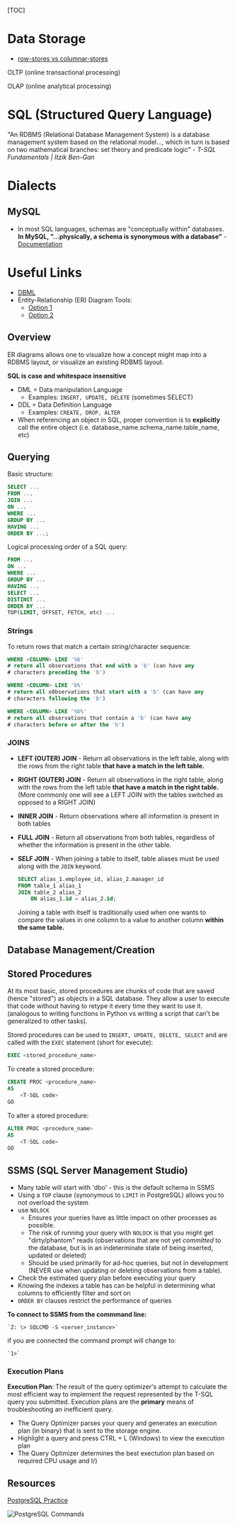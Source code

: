 [TOC]

# Data Storage

* [row-stores vs columnar-stores](https://medium.com/bluecore-engineering/deciding-between-row-and-columnar-stores-why-we-chose-both-3a675dab4087)

OLTP (online transactional processing)

OLAP (online analytical processing)

# SQL (Structured Query Language)

"An RDBMS (Relational Database Management System) is a database management system based on the relational model...,
which in turn is based on two mathematical branches: set theory and predicate logic" - *T-SQL Fundamentals | Itzik
Ben-Gan*

# Dialects

## MySQL

* In most SQL languages, schemas are "conceptually within" databases. **In MySQL, "...physically, a schema is synonymous
  with a database"** - [Documentation](https://dev.mysql.com/doc/refman/8.0/en/glossary.html#glos_schema)

##

# Useful Links

* [DBML](https://www.dbml.org/home/#intro)
* Entity-Relationship (ER) Diagram Tools:
    * [Option 1](https://dbdiagram.io/home)
    * [Option 2](https://erdplus.com/#/)

## Overview

ER diagrams allows one to visualize how a concept might map into a  RDBMS layout, or visualize an existing RDBMS layout.

**SQL is case and whitespace insensitive**

* DML = Data manipulation Language
    * Examples: `INSERT, UPDATE, DELETE` (sometimes SELECT)
* DDL = Data Definition Language
    * Examples: `CREATE, DROP, ALTER`
* When referencing an object in SQL, proper convention is to **explicitly** call the entire object (i.e.
  database_name.schema_name.table_name, etc)

## Querying

Basic structure:

```SQL
SELECT ...
FROM ...
JOIN ...
ON ...
WHERE ...
GROUP BY ...
HAVING ...
ORDER BY ...;
```

Logical processing order of a SQL query:

```SQL
FROM ...
ON ...
WHERE ...
GROUP BY ...
HAVING ...
SELECT ...
DISTINCT ...
ORDER BY ...
TOP(LIMIT, OFFSET, FETCH, etc) ...
```

### Strings

To return rows that match a certain string/character sequence:

```SQL
WHERE <COLUMN> LIKE '%b'
# return all observations that end with a 'b' (can have any
# characters preceding the 'b')
```
```SQL
WHERE <COLUMN> LIKE 'b%'
# return all o0bservations that start with a 'b' (can have any
# characters following the 'b')
```
```SQL
WHERE <COLUMN> LIKE '%b%'
# return all observations that contain a 'b' (can have any
# characters before or after the 'b')
```

### JOINS

* **LEFT (OUTER) JOIN** - Return all observations in the left table, along with the rows from the right table **that have a match in the left table.**

* **RIGHT (OUTER) JOIN** - Return all observations in the right table, along with the rows from the left table **that have a match in the right table.** (More commonly one will see a LEFT JOIN with the tables switched as opposed to a RIGHT JOIN)

* **INNER JOIN** -  Return observations where all information is present in both tables

* **FULL JOIN** - Return all observations from both tables, regardless of whether the information is present in the other table.

* **SELF JOIN** - When joining a table to itself, table aliases must be used along with the `JOIN` keyword.

    ```SQL
    SELECT alias_1.employee_id, alias_2.manager_id
    FROM table_1 alias_1
    JOIN table_2 alias_2
        ON alias_1.id = alias_2.id;
    ```
    Joining a table with itself is traditionally used when one wants to compare the values in one column to a value to another column **within the same table.**

## Database Management/Creation

## Stored Procedures

At its most basic, stored procedures are chunks of code that are saved (hence "stored") as objects in a SQL database.
They allow a user to execute that code without having to retype it every time they want to use it. (analogous to writing
functions in Python vs writing a script that can't be generalized to other tasks).

Stored procedures can be used to `INSERT, UPDATE, DELETE, SELECT` and are called with the `EXEC` statement (short for
execute):

```SQL
EXEC <stored_procedure_name>
```

To create a stored procedure:
```SQL
CREATE PROC <procedure_name>
AS
    <T-SQL code>
GO
```

To alter a stored procedure:
```SQL
ALTER PROC <procedure_name>
AS
    <T-SQL code>
GO
```

## SSMS (SQL Server Management Studio)

* Many table will start with 'dbo' - this is the default schema in SSMS
* Using a `TOP` clause (synonymous to `LIMIT` in PostgreSQL) allows you to not overload the system
* use `NOLOCK`
  * Ensures your queries have as little impact on other processes as possible.
  * The risk of running your query with `NOLOCK` is that you might get "dirty/phantom" reads (observations that are not
    yet *committed* to the database, but is in an indeterminate state of being inserted, updated or deleted)
  * Should be used primarily for ad-hoc queries, but not in development (NEVER use when updating or deleting
    observations from a table).
* Check the estimated query plan before executing your query
* Knowing the indexes a table has can be helpful in determining what columns to efficiently filter and sort on
* `ORDER BY` clauses restrict the performance of queries


**To connect to SSMS from the commmand line:**

    `Z: \> SQLCMD -S <server_instance>`

if you are connected the command prompt will change to:

    `1>`


### Execution Plans

**Execution Plan**: The result of the query optimizer's attempt to calculate the most efficient way to implement the
request represented by the T-SQL query you submitted. Execution plans are the **primary** means of troubleshooting an
inefficient query.

* The Query Optimizer parses your query and generates an execution plan (in binary) that is sent to the storage engine.
* Highlight a query and press CTRL + L (Windows) to view the execution plan
* The Query Optimizer determines the best exectution plan based on required CPU usage and I/)



## Resources

[PostgreSQL Practice](https://pgexercises.com/)

![PostgreSQL Commands](images/psql_commands.png)
